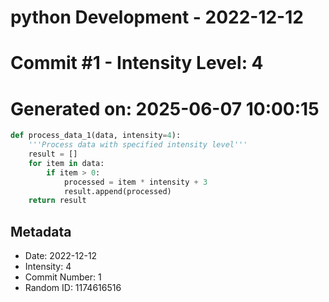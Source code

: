 ﻿# python Development - 2022-12-12
# Commit #1 - Intensity Level: 4
# Generated on: 2025-06-07 10:00:15
```python
def process_data_1(data, intensity=4):
    '''Process data with specified intensity level'''
    result = []
    for item in data:
        if item > 0:
            processed = item * intensity + 3
            result.append(processed)
    return result
```
## Metadata
- Date: 2022-12-12
- Intensity: 4
- Commit Number: 1
- Random ID: 1174616516
